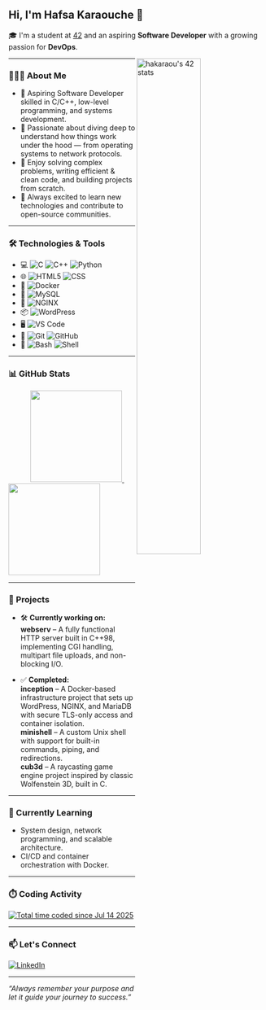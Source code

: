 ## Hi, I'm Hafsa Karaouche 👋

🎓 I'm a student at [42](https://42.fr/) and an aspiring **Software Developer** with a growing passion for **DevOps**.

<a href="https://github.com/oakoudad/badge42">
  <img align="right" width="50%" src="https://badge.mediaplus.ma/greenbinary/hakaraou" alt="hakaraou's 42 stats" />
</a>

---

### 👩🏻‍💻 About Me

- 🚀 Aspiring Software Developer skilled in C/C++, low-level programming, and systems development.
- 🧠 Passionate about diving deep to understand how things work under the hood — from operating systems to network protocols.
- 🔧 Enjoy solving complex problems, writing efficient & clean code, and building projects from scratch.
- 🌱 Always excited to learn new technologies and contribute to open-source communities.

---

### 🛠️ Technologies & Tools

- 💻 ![C](https://img.shields.io/badge/-C-333333?style=flat&logo=c) ![C++](https://img.shields.io/badge/-C++-00599C?style=flat&logo=c%2B%2B&logoColor=white) ![Python](https://img.shields.io/badge/-Python-3776AB?style=flat&logo=python&logoColor=white) 
- 🌐 ![HTML5](https://img.shields.io/badge/-HTML5-E34F26?style=flat&logo=html5&logoColor=white) ![CSS](https://img.shields.io/badge/-CSS3-1572B6?style=flat&logo=css3&logoColor=white)
- 🐳 ![Docker](https://img.shields.io/badge/-Docker-2496ED?style=flat&logo=docker&logoColor=white)  
- 🐬 ![MySQL](https://img.shields.io/badge/-MySQL-4479A1?style=flat&logo=mysql&logoColor=white)  
- 🚦 ![NGINX](https://img.shields.io/badge/-NGINX-009639?style=flat&logo=nginx&logoColor=white)  
- 📦 ![WordPress](https://img.shields.io/badge/-WordPress-21759B?style=flat&logo=wordpress&logoColor=white)  
- 🖥️ ![VS Code](https://img.shields.io/badge/-VS%20Code-007ACC?style=flat&logo=visual-studio-code&logoColor=white)  
- 🔧 ![Git](https://img.shields.io/badge/-Git-F05032?style=flat&logo=git&logoColor=white) ![GitHub](https://img.shields.io/badge/-GitHub-181717?style=flat&logo=github&logoColor=white)
- 🐚 ![Bash](https://img.shields.io/badge/-Bash-4EAA25?style=flat&logo=gnu-bash&logoColor=white) ![Shell](https://img.shields.io/badge/-Shell-121011?style=flat&logo=gnu-bash&logoColor=white)

---

### 📊 GitHub Stats

&nbsp;&nbsp;&nbsp;&nbsp;&nbsp;&nbsp;&nbsp;&nbsp;&nbsp;&nbsp;
<a href="https://github.com/Hakaraou">
  <img height="180em" src="https://github-readme-stats.vercel.app/api?username=Hakaraou&theme=merko&show_icons=true" />
</a>
&nbsp;&nbsp;&nbsp;&nbsp;&nbsp;
<a href="https://github.com/Hakaraou">
  <img height="180em" src="https://github-readme-stats.vercel.app/api/top-langs/?username=Hakaraou&theme=merko&layout=compact" />
</a>

---

### 🚀 Projects

- 🛠️ **Currently working on:**  
  **webserv** – A fully functional HTTP server built in C++98, implementing CGI handling, multipart file uploads, and non-blocking I/O.

- ✅ **Completed:**  
  **inception** – A Docker-based infrastructure project that sets up WordPress, NGINX, and MariaDB with secure TLS-only access and container isolation.  
  **minishell** – A custom Unix shell with support for built-in commands, piping, and redirections.  
  **cub3d** – A raycasting game engine project inspired by classic Wolfenstein 3D, built in C.

---

### 🌱 Currently Learning

- System design, network programming, and scalable architecture.
- CI/CD and container orchestration with Docker.

---

### ⏱️ Coding Activity

<a href="https://wakatime.com/@fdcab04d-2093-4856-9148-73db9fe9c35e">
  <img src="https://wakatime.com/badge/user/fdcab04d-2093-4856-9148-73db9fe9c35e.svg" alt="Total time coded since Jul 14 2025" />
</a>

---

### 📫 Let's Connect

[![LinkedIn](https://img.shields.io/badge/-Hafsa%20Karaouche-blue?style=flat-square&logo=Linkedin&logoColor=white&link=https://www.linkedin.com/in/hafsa-karaouche/)](https://www.linkedin.com/in/hafsa-karaouche/)

---

_“Always remember your purpose and let it guide your journey to success.”_
